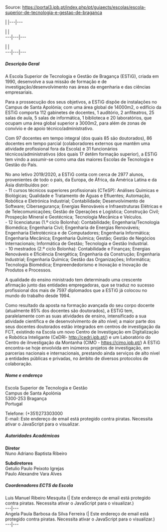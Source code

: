 Source: https://portal3.ipb.pt/index.php/pt/guiaects/escolas/escola-superior-de-tecnologia-e-gestao-de-braganca

| |---|---  
  
| |   
---|---|---  
  
| |   
---|---|---  
  
  

  

##### Descrição Geral

A Escola Superior de Tecnologia e Gestão de Bragança (ESTiG), criada em 1990,
desenvolve a sua missão de formação e de investigação/desenvolvimento nas
áreas da engenharia e das ciências empresariais.  
  
Para a prossecução dos seus objetivos, a ESTiG dispõe de instalações no Campus
de Santa Apolónia; com uma área global de 14000m2, o edifício da ESTiG
comporta 112 gabinetes de docentes, 1 auditório, 2 anfiteatros, 25 salas de
aula, 5 salas de informática, 1 biblioteca e 20 laboratórios, que ocupam uma
área global superior a 3000m2, para além de zonas de convívio e de apoio
técnico/administrativo.  
  
Com 97 docentes em tempo integral (dos quais 85 são doutorados), 86 docentes
em tempo parcial (colaboradores externos que mantêm uma atividade profissional
fora da Escola) e 31 funcionários técnicos/administrativos (dos quais 17 detêm
formação superior), a ESTiG tem vindo a assumir-se como uma das maiores
Escolas de Tecnologia e Gestão do País.  
  
No ano letivo 2019/2020, a ESTiG conta com cerca de 2977 alunos, provenientes
de todo o país, da Europa, de África, da América Latina e da Ásia distribuídos
por:  
\- 11 cursos técnicos superiores profissionais (CTeSP): Análises Químicas e
Biológicas; Qualidade e Tratamento de Águas e Efluentes; Automação, Robótica e
Eletrónica Industrial; Contabilidade; Desenvolvimento de Software;
Cibersegurança; Energias Renováveis e Infraestruturas Elétricas e de
Telecomunicações; Gestão de Operações e Logística; Construção Civil; Prospeção
Mineral e Geotécnica; Tecnologia Mecânica e Veículos.  
\- 12 licenciaturas (1.º ciclo Bolonha): Contabilidade; Engenharia/Tecnologia
Biomédica; Engenharia Civil; Engenharia de Energias Renováveis; Engenharia
Eletrotécnica e de Computadores; Engenharia Informática; Engenharia Mecânica;
Engenharia Química; Gestão; Gestão de Negócios Internacionais; Informática de
Gestão; Tecnologia e Gestão Industrial.  
\- 10 mestrados (2.º ciclo Bolonha): Contabilidade e Finanças; Energias
Renováveis e Eficiência Energética; Engenharia da Construção; Engenharia
Industrial; Engenharia Química; Gestão das Organizações; Informática;
Tecnologia Biomédica; Empreendedorismo e Inovação e Inovação de Produtos e
Processos.  
  
A qualidade do ensino ministrado tem determinado uma crescente afirmação junto
das entidades empregadoras, que se traduz no sucesso profissional dos mais de
7597 diplomados que a ESTiG já colocou no mundo do trabalho desde 1994.  
  
Como resultado da aposta na formação avançada do seu corpo docente (atualmente
85% dos docentes são doutorados), a ESTiG tem, paralelamente com as suas
atividades de ensino, intensificado a sua atividade científica e de
desenvolvimento de alto nível; a maior parte dos seus docentes doutorados
estão integrados em centros de investigação da FCT, existindo na Escola um
novo Centro de Investigação em Digitalização e Robótica Inteligante (CeDRI-
http://cedri.ipb.pt/) e um Laboratório do Centro de iInvestigação da Montanha
(CIMO - https://cimo.ipb.pt/) A ESTiG encontra-se hoje envolvida em inúmeros
projetos de investigação, em parcerias nacionais e internacionais, prestando
ainda serviços de alto nível a entidades públicas e privadas, no âmbito de
diversos protocolos de colaboração.  
  

##### Nome e endereço

Escola Superior de Tecnologia e Gestão  
Campus de Santa Apolónia  
5300-253 Bragança  
Portugal  
  
Telefone: (+351)273303000  
E-mail: Este endereço de email está protegido contra piratas. Necessita ativar
o JavaScript para o visualizar.  
  

##### Autoridades Académicas

**Diretor**  
Nuno Adriano Baptista Ribeiro  
  
**Subdiretores**  
Getulio Paulo Peixoto Igrejas  
Paulo Alexandre Vara Alves  

  

##### Coordenadores ECTS da Escola

Luis Manuel Ribeiro Mesquita (| Este endereço de email está protegido contra
piratas. Necessita ativar o JavaScript para o visualizar.)  
---|---  
Angela Paula Barbosa da Silva Ferreira (| Este endereço de email está
protegido contra piratas. Necessita ativar o JavaScript para o visualizar.)  
---|---  
  

  
  
  
